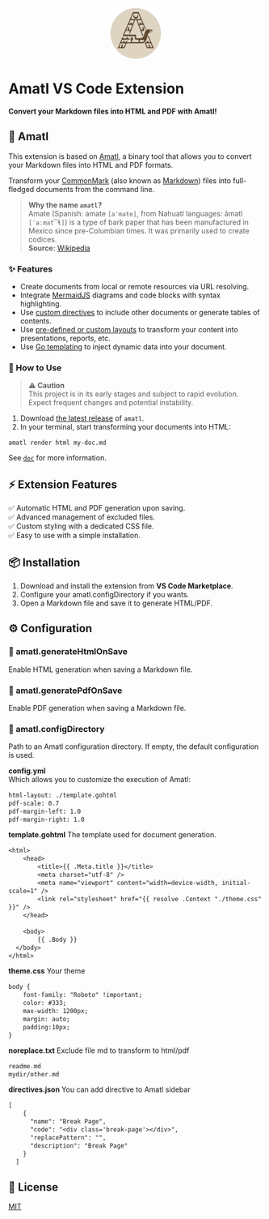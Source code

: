 <p align="center">
  <img src="./template/logo.png" style="height:100px" />
</p>

# Amatl VS Code Extension  

**Convert your Markdown files into HTML and PDF with Amatl!**  

## 📜 Amatl

This extension is based on [Amatl](https://github.com/Bornholm/amatl), a binary tool that allows you to convert your Markdown files into HTML and PDF formats.

Transform your [CommonMark](https://commonmark.org/) (also known as [Markdown](https://en.wikipedia.org/wiki/Markdown)) files into full-fledged documents from the command line.

> **Why the name `amatl`?**  
> Amate (Spanish: amate `[aˈmate]`, from Nahuatl languages: āmatl `[ˈaːmat͡ɬ]`) is a type of bark paper that has been manufactured in Mexico since pre-Columbian times. It was primarily used to create codices.  
> **Source:** [Wikipedia](https://en.wikipedia.org/wiki/Amate)

### ✨ Features

- Create documents from local or remote resources via URL resolving.
- Integrate [MermaidJS](https://mermaid.js.org/) diagrams and code blocks with syntax highlighting.
- Use [custom directives](https://github.com/Bornholm/amatl/tree/master/doc/directives/README.md) to include other documents or generate tables of contents.
- Use [pre-defined or custom layouts](https://github.com/Bornholm/amatl/tree/master/doc/layouts/README.md) to transform your content into presentations, reports, etc.
- Use [Go templating](https://github.com/Bornholm/amatl/tree/master/doc/templating/README.md) to inject dynamic data into your document.

### 🚀 How to Use

> **⚠ Caution**  
> This project is in its early stages and subject to rapid evolution. Expect frequent changes and potential instability.

1. Download [the latest release](https://github.com/Bornholm/amatl/releases/latest) of `amatl`.
2. In your terminal, start transforming your documents into HTML:

```shell
amatl render html my-doc.md
```

See [`doc`](https://github.com/Bornholm/amatl/tree/master/doc/README.md) for more information.

## ⚡ Extension Features
✅ Automatic HTML and PDF generation upon saving.  
✅ Advanced management of excluded files.  
✅ Custom styling with a dedicated CSS file.  
✅ Easy to use with a simple installation.  

## 📦 Installation  
1. Download and install the extension from **VS Code Marketplace**.  
2. Configure your amatl.configDirectory if you wants.  
3. Open a Markdown file and save it to generate HTML/PDF.  

## ⚙️ Configuration  

### 📝 amatl.generateHtmlOnSave
Enable HTML generation when saving a Markdown file.

### 📄 amatl.generatePdfOnSave
Enable PDF generation when saving a Markdown file.

### 📂 amatl.configDirectory
Path to an Amatl configuration directory. If empty, the default configuration is used.

**config.yml**  
Which allows you to customize the execution of Amatl:
```
html-layout: ./template.gohtml
pdf-scale: 0.7
pdf-margin-left: 1.0
pdf-margin-right: 1.0
```

**template.gohtml**
The template used for document generation.
```
<html>
	<head>
		<title>{{ .Meta.title }}</title>
		<meta charset="utf-8" />
		<meta name="viewport" content="width=device-width, initial-scale=1" />
		<link rel="stylesheet" href="{{ resolve .Context "./theme.css" }}" />
  	</head>
  	
	<body>
    	{{ .Body }}
  </body>
</html>
```

**theme.css**
Your theme
```
body {
	font-family: "Roboto" !important;
	color: #333;	
    max-width: 1200px;
    margin: auto;
    padding:10px;
}
```

**noreplace.txt**
Exclude file md to transform to html/pdf
```
readme.md
mydir/other.md
```

**directives.json**
You can add directive to Amatl sidebar
```
[
    {
      "name": "Break Page",
      "code": "<div class='break-page'></div>",
      "replacePattern": "",
      "description": "Break Page"
    }
  ]
```


## 📜 License  
[MIT](./LICENSE)

